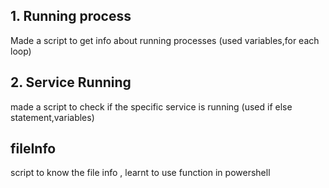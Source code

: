 <h2>1. Running process </h2>
<p>Made a script to get info about running processes (used variables,for each loop) </p>
<h2>2. Service Running </h2>
<p> made a script to check if the specific service is running (used if else statement,variables)</p>
<h2> fileInfo</h2>
<p> script to know the file info , learnt to use function in powershell </p>

